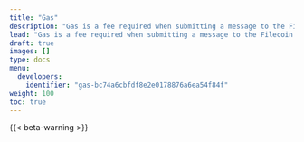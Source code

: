 ```yaml
---
title: "Gas"
description: "Gas is a fee required when submitting a message to the Filecoin blockchain. Fees are priced in attoFIL, tiny fractions of a whole FIL. Gas is used to pay providers for the resources needed to process a message. The exact price of gas is determined by supply, demand, and network capacity at the time of the message."
lead: "Gas is a fee required when submitting a message to the Filecoin blockchain. Fees are priced in attoFIL, tiny fractions of a whole FIL. Gas is used to pay providers for the resources needed to process a message. The exact price of gas is determined by supply, demand, and network capacity at the time of the message."
draft: true
images: []
type: docs
menu:
  developers:
    identifier: "gas-bc74a6cbfdf8e2e0178876a6ea54f84f"
weight: 100
toc: true
---
```


{{< beta-warning >}}
